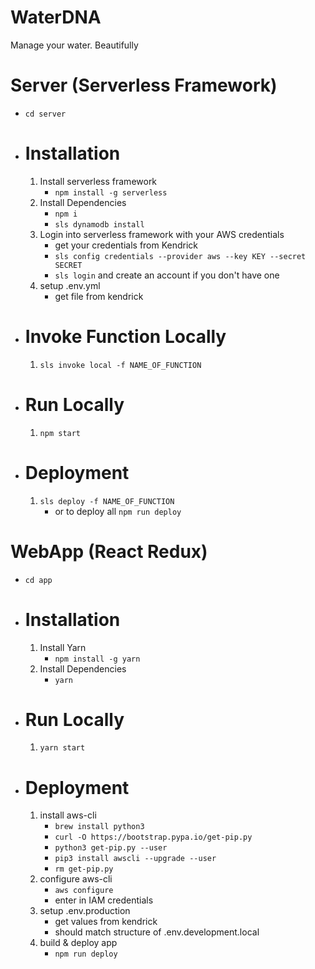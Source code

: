 # WaterDNA
Manage your water. Beautifully


# Server (Serverless Framework)

- `cd server`

- # Installation
	1) Install serverless framework
		- `npm install -g serverless`
	2) Install Dependencies
		- `npm i`
		- `sls dynamodb install`
	2) Login into serverless framework with your AWS credentials
		- get your credentials from Kendrick
		- `sls config credentials --provider aws --key KEY --secret SECRET`
		- `sls login` and create an account if you don't have one
	3) setup .env.yml
		- get file from kendrick

- # Invoke Function Locally
	1) `sls invoke local -f NAME_OF_FUNCTION`

- # Run Locally
	1) `npm start`

- # Deployment
	1) `sls deploy -f NAME_OF_FUNCTION`
		- or to deploy all `npm run deploy`



# WebApp (React Redux)

- `cd app`

- # Installation
	1) Install Yarn
		- `npm install -g yarn`
	2) Install Dependencies
		- `yarn`

- # Run Locally
	1) `yarn start`

- # Deployment
	1) install aws-cli
		- `brew install python3`
		- `curl -O https://bootstrap.pypa.io/get-pip.py`
		- `python3 get-pip.py --user`
		- `pip3 install awscli --upgrade --user`
		- `rm get-pip.py`
	2) configure aws-cli
		- `aws configure`
		- enter in IAM credentials
	3) setup .env.production
		- get values from kendrick
		- should match structure of .env.development.local
	3) build & deploy app
		- `npm run deploy`
